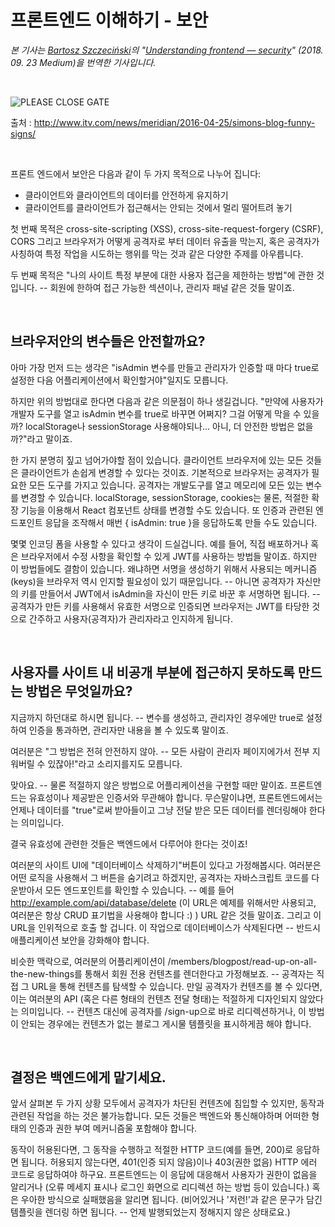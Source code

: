# 프론트엔드 이해하기 - 보안

*본 기사는 [Bartosz Szczeciński](https://medium.com/@baphemot?source=post_page-----4963d35feea7----------------------)의 "[Understanding frontend — security]()" (2018. 09. 23 Medium)을 번역한 기사입니다.*

<br/>

![PLEASE CLOSE GATE](https://news.images.itv.com/image/file/963028/stream_img.jpg)

출처 :  http://www.itv.com/news/meridian/2016-04-25/simons-blog-funny-signs/

<br/>

프론트 엔드에서 보안은 다음과 같이 두 가지 목적으로 나누어 집니다:

- 클라이언트와 클라이언트의 데이터를 안전하게 유지하기
- 클라이언트를 클라이언트가 접근해서는 안되는 것에서 멀리 떨어트려 놓기

첫 번째 목적은 cross-site-scripting (XSS), cross-site-request-forgery (CSRF), CORS 그리고 브라우저가 어떻게 공격자로 부터 데이터 유출을 막는지, 혹은 공격자가 사칭하여 특정 작업을 시도하는 행위를 막는 것과 같은 다양한 주제를 아우릅니다. 



두 번째 목적은 "나의 사이트 특정 부분에 대한 사용자 접근을 제한하는 방법"에 관한 것입니다. -- 회원에 한하여 접근 가능한 섹션이나, 관리자 패널 같은 것들 말이죠.

<br/>

## 브라우저안의 변수들은 안전할까요?

아마 가장 먼저 드는 생각은 "isAdmin 변수를 만들고 관리자가 인증할 때 마다 true로 설정한 다음 어플리케이션에서 확인할거야"일지도 모릅니다.

하지만 위의 방법대로 한다면 다음과 같은 의문점이 하나 생길겁니다. "만약에 사용자가 개발자 도구를 열고 isAdmin 변수를 true로 바꾸면 어쩌지? 그걸 어떻게 막을 수 있을까? localStorage나 sessionStorage 사용해야되나... 아니, 더 안전한 방법은 없을까?"라고 말이죠.

한 가지 분명히 짚고 넘어가야할 점이 있습니다. 클라이언트 브라우저에 있는 모든 것들은 클라이언트가 손쉽게 변경할 수 있다는 것이죠. 기본적으로 브라우저는 공격자가 필요한 모든 도구를 가지고 있습니다. 공격자는 개발도구를 열고 메모리에 모든 있는 변수를 변경할 수 있습니다. localStorage, sessionStorage, cookies는 물론, 적절한 확장 기능을 이용해서 React 컴포넌트 상태를 변경할 수도 있습니다. 또 인증과 관련된 엔드포인트 응답을 조작해서 매번 { isAdmin: true }을 응답하도록 만들 수도 있습니다.

몇몇 인코딩 폼을 사용할 수 있다고 생각이 드실겁니다. 예를 들어, 직접 배포하거나 혹은 브라우저에서 수정 사항을 확인할 수 있게 JWT를 사용하는 방법들 말이죠. 하지만 이 방법들에도 결함이 있습니다. 왜냐하면 서명을 생성하기 위해서 사용되는 메커니즘 (keys)을 브라우저 역시 인지할 필요성이 있기 때문입니다. -- 아니면 공격자가 자신만의 키를 만들어서 JWT에서 isAdmin을 자신이 만든 키로 바꾼 후 서명하면 됩니다. -- 공격자가 만든 키를 사용해서 유효한 서명으로 인증되면 브라우저는 JWT를 타당한 것으로 간주하고 사용자(공격자)가 관리자라고 인지하게 됩니다.

<br/>

## 사용자를 사이트 내 비공개 부분에 접근하지 못하도록 만드는 방법은 무엇일까요?

지금까지 하던대로 하시면 됩니다. -- 변수를 생성하고, 관리자인 경우에만 true로 설정하여 인증을 통과하면, 관리자만 내용을 볼 수 있도록 말이죠.

여러분은 "그 방법은 전혀 안전하지 않아. -- 모든 사람이 관리자 페이지에가서 전부 지워버릴 수 있잖아!"라고 소리지를지도 모릅니다.

맞아요. -- 물론 적절하지 않은 방법으로 어플리케이션을 구현할 때만 말이죠. 프론트엔드는 유효성이나 제공받은 인증서와 무관해야 합니다. 무슨말이냐면, 프론트엔드에서는 언제나 데이터를 "true"로써 받아들이고 그냥 전달 받은 모든 데이터를 렌더링해야 한다는 의미입니다.

결국 유효성에 관련한 것들은 백엔드에서 다루어야 한다는 것이죠!

여러분의 사이트 UI에 "데이터베이스 삭제하기"버튼이 있다고 가정해봅시다. 여러분은 어떤 로직을 사용해서 그 버튼을 숨기려고 하겠지만, 공격자는 자바스크립트 코드를 다운받아서 모든 엔드포인트를 확인할 수 있습니다. -- 예를 들어 http://example.com/api/database/delete (이 URL은 예제를 위해서만 사용되고, 여러분은 항상 CRUD 표기법을 사용해야 합니다 :) ) URL 같은 것들 말이죠. 그리고 이 URL을 인위적으로 호출 할 겁니다. 이 작업으로 데이터베이스가 삭제된다면 -- 반드시 애플리케이션 보안을 강화해야 합니다.

비슷한 맥락으로, 여러분의 어플리케이션이 /members/blogpost/read-up-on-all-the-new-things를 통해서 회원 전용 컨텐츠를 렌더한다고 가정해보죠. -- 공격자는 직접 그 URL을 통해 컨텐츠를 탐색할 수 있습니다. 만일 공격자가 컨텐츠를 볼 수 있다면, 이는 여러분의 API (혹은 다른 형태의 컨텐츠 전달 형태)는 적절하게 디자인되지 않았다는 의미입니다. -- 컨텐츠 대신에 공격자를 /sign-up으로 바로 리디렉션하거나, 이 방법이 안되는 경우에는 컨텐츠가 없는 블로그 게시물 템플릿을 표시하게끔 해야 합니다.

<br/>

## 결정은 백엔드에게 맡기세요.

앞서 살펴본 두 가지 상황 모두에서 공격자가 차단된 컨텐츠에 침입할 수 있지만, 동작과 관련된 작업을 하는 것은 불가능합니다. 모든 것들은 백엔드와 통신해야하며 어떠한 형태의 인증과 권한 부여 메커니즘울 포함해야 합니다.

동작이 허용된다면, 그 동작을 수행하고 적절한 HTTP 코드(예를 들면, 200)로 응답하면 됩니다. 허용되지 않는다면, 401(인증 되지 않음)이나 403(권한 없음) HTTP 에러 코드로 응답하여야 하구요. 프론트엔드는 이 응답에 대응해서 사용자가 권한이 없음을 알리거나 (오류 메세지 표시나 로그인 화면으로 리디렉션 하는 방법 등이 있습니다.) 혹은 우아한 방식으로 실패했음을 알리면 됩니다. (비어있거나 '저런!'과 같은 문구가 담긴 템플릿을 렌더링 하면 됩니다. -- 언제 발행되었는지 정해지지 않은 상태로요.)